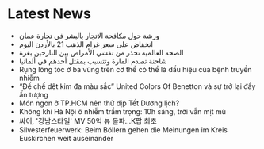 # Latest News
-  ورشة حول مكافحة الاتجار بالبشر في تجارة عمان
-  انخفاض على سعر غرام الذهب 21 بالأردن اليوم
-  الصحة العالمية تحذر من تفشي الأمراض بين النازحين بغزة
-  شاحنة تصدم المارة وتتسبب بمقتل أحدهم في ألمانيا
-  Rụng lông tóc ở ba vùng trên cơ thể có thể là dấu hiệu của bệnh truyền nhiễm
-  “Đế chế dệt kim đa màu sắc” United Colors Of Benetton và sự trở lại đầy ấn tượng
-  Món ngon ở TP.HCM nên thử dịp Tết Dương lịch?
-  Không khí Hà Nội ô nhiễm trầm trọng: 10h sáng, trời vẫn mịt mù
-  싸이, '강남스타일' MV 50억 뷰 돌파…K팝 최초
-  Silvesterfeuerwerk: Beim Böllern gehen die Meinungen im Kreis Euskirchen weit auseinander
